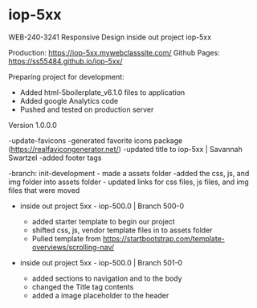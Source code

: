 # iop-5xx
WEB-240-3241 Responsive Design inside out project iop-5xx

Production: https://iop-5xx.mywebclasssite.com/ 
Github Pages: https://ss55484.github.io/iop-5xx/

Preparing project for development:
- Added html-5boilerplate_v6.1.0 files to application
- Added google Analytics code
- Pushed and tested on production server

Version 1.0.0.0

-update-favicons
    -generated favorite icons package
        (https://realfavicongenerator.net/)
    -updated title to iop-5xx | Savannah Swartzel
    -added footer tags
    
-branch: init-development
    - made a assets folder
        -added the css, js, and img folder into assets folder
    - updated links for css files, js files, and img files that were moved

- inside out project 5xx - iop-500.0 | Branch 500-0

    - added starter template to begin our project
    - shifted css, js, vendor template files in to assets folder
    - Pulled template from https://startbootstrap.com/template-overviews/scrolling-nav/    

    
- inside out project 5xx - iop-500.0 | Branch 501-0
    - added sections to navigation and to the body
    - changed the Title tag contents
    - added a image placeholder to the header